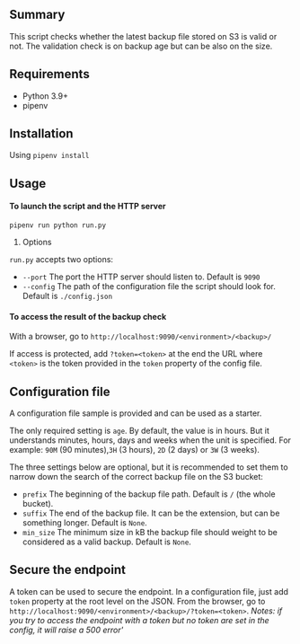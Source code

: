 ## Summary
 
This script checks whether the latest backup file stored on S3 is valid or not.
The validation check is on backup age but can be also on the size.

## Requirements

- Python 3.9+
- pipenv

## Installation

Using `pipenv install`


## Usage

#### To launch the script and the HTTP server

`pipenv run python run.py`

1. Options

`run.py` accepts two options:

- `--port` The port the HTTP server should listen to. Default is `9090`
- `--config` The path of the configuration file the script should look for. Default is `./config.json`


#### To access the result of the backup check

With a browser, go to `http://localhost:9090/<environment>/<backup>/`

If access is protected, add `?token=<token>` at the end the URL where `<token>` is the token provided in the `token` property of the config file.


## Configuration file

A configuration file sample is provided and can be used as a starter.

The only required setting is `age`. By default, the value is in hours. But it understands minutes, hours, days and weeks when the unit is specified. For example: `90M` (90 minutes),`3H` (3 hours), `2D` (2 days) or `3W` (3 weeks).

The three settings below are optional, but it is recommended to set them to narrow down the search of the correct backup file on the S3 bucket:

- `prefix` The beginning of the backup file path. Default is `/` (the whole bucket).
- `suffix` The end of the backup file. It can be the extension, but can be something longer. Default is `None`.
- `min_size` The minimum size in kB the backup file should weight to be considered as a valid backup. Default is `None`.

## Secure the endpoint

A token can be used to secure the endpoint. In a configuration file, just add `token` property at the root level on the JSON.
From the browser, go to `http://localhost:9090/<environment>/<backup>/?token=<token>`.
_Notes: if you try to access the endpoint with a token but no token are set in the config, it will raise a 500 error'_
